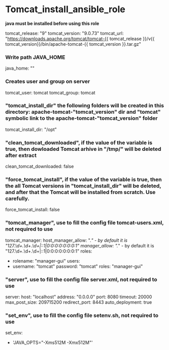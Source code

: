 # Tomcat_install_ansible_role

**java must be installed before using this role**

tomcat_release: "9"
tomcat_version: "9.0.73"
tomcat_url: "https://downloads.apache.org/tomcat/tomcat-{{ tomcat_release }}/v{{ tomcat_version}}/bin/apache-tomcat-{{ tomcat_version }}.tar.gz"

### Write path JAVA_HOME
java_home: ""

### Creates user and group on server
tomcat_user: tomcat
tomcat_group: tomcat

### "tomcat_install_dir" the following folders will be created in this directory: apache-tomcat-"tomcat_version" dir and "tomcat" symbolic link to the apache-tomcat-"tomcat_version" folder
tomcat_install_dir: "/opt"

### "clean_tomcat_downloaded", if the value of the variable is true, then dowloaded Tomcat arhive in "/tmp/" will be deleted after extract 
clean_tomcat_downloaded: false

### "force_tomcat_install", if the value of the variable is true, then the all Tomcat versions in "tomcat_install_dir" will be deleted, and after that the Tomcat will be installed from scratch. Use carefully.
force_tomcat_install: false


### "tomcat_manager", use to fill the config file tomcat-users.xml, not required to use
tomcat_manager:
  host_manager_allow: ".*" - by default it is "127\.\d+\.\d+\.\d+|::1|0:0:0:0:0:0:0:1"
  manager_allow: ".*" - by default it is "127\.\d+\.\d+\.\d+|::1|0:0:0:0:0:0:0:1"
  roles:
  - rolename: "manager-gui"
  users:
  - username: "tomcat"
    password: "tomcat"
    roles: "manager-gui"

### "server", use to fill the config file server.xml, not required to use
server:
  host: "localhost"
  address: "0.0.0.0"
  port: 8080
  timeout: 20000
  max_post_size: 209715200
  redirect_port: 8443
  auto_deployment: true 

### "set_env", use to fill the config file setenv.sh, not required to use
set_env:
 - 'JAVA_OPTS="-Xms512M -Xmx512M"'
